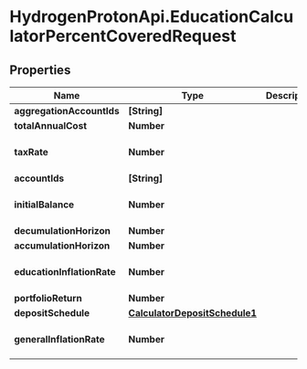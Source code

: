 # HydrogenProtonApi.EducationCalculatorPercentCoveredRequest

## Properties
Name | Type | Description | Notes
------------ | ------------- | ------------- | -------------
**aggregationAccountIds** | **[String]** |  | [optional] 
**totalAnnualCost** | **Number** |  | 
**taxRate** | **Number** |  | [optional] [default to 0.0]
**accountIds** | **[String]** |  | [optional] 
**initialBalance** | **Number** |  | [optional] [default to 0.0]
**decumulationHorizon** | **Number** |  | 
**accumulationHorizon** | **Number** |  | 
**educationInflationRate** | **Number** |  | [optional] [default to 0.05]
**portfolioReturn** | **Number** |  | 
**depositSchedule** | [**CalculatorDepositSchedule1**](CalculatorDepositSchedule1.md) |  | [optional] 
**generalInflationRate** | **Number** |  | [optional] [default to 0.0]


